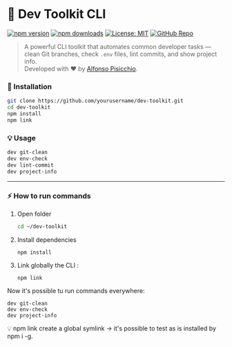 # 🧰 Dev Toolkit CLI

[![npm version](https://img.shields.io/npm/v/@forz70043/dev-toolkit.svg?style=flat-square&color=00bfa5)](https://www.npmjs.com/package/@forz70043/dev-toolkit)
[![npm downloads](https://img.shields.io/npm/dt/@forz70043/dev-toolkit.svg?style=flat-square&color=blue)](https://www.npmjs.com/package/@forz70043/dev-toolkit)
[![License: MIT](https://img.shields.io/badge/license-MIT-green.svg?style=flat-square)](LICENSE)
[![GitHub Repo](https://img.shields.io/badge/source-GitHub-black?logo=github&style=flat-square)](https://github.com/Forz70043/dev-toolkit)

> A powerful CLI toolkit that automates common developer tasks — clean Git branches, check `.env` files, lint commits, and show project info.  
> Developed with ❤️ by [Alfonso Pisicchio](https://pisicchio.dev).

### 🏁 Installation

```bash
git clone https://github.com/yourusername/dev-toolkit.git
cd dev-toolkit
npm install
npm link
```

### 💡 Usage
```bash
dev git-clean
dev env-check
dev lint-commit
dev project-info
```

---

### ⚡ How to run commands

1. Open folder
   ```bash
   cd ~/dev-toolkit
    ```

2. Install dependencies
    ```
    npm install
    ```

3. Link globally the CLI :
    ```
    npm link
    ```

Now it's possible tu run commands everywhere:
```
dev git-clean   
dev env-check   
dev project-info  
```

💡 npm link create a global symlink → it's possible to test as is installed by npm i -g.